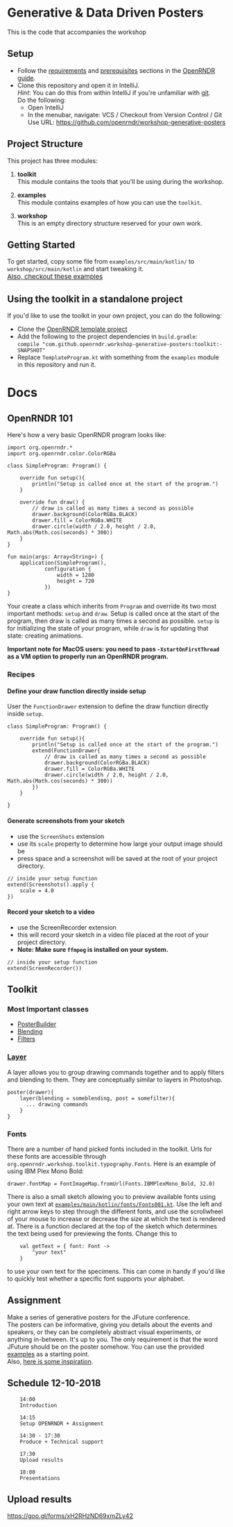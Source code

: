 # Generative & Data Driven Posters

This is the code that accompanies the workshop

## Setup

 - Follow the [requirements](https://guide.openrndr.org/#/Tutorial_Start?id=requirements) and [prerequisites](https://guide.openrndr.org/#/Tutorial_Start?id=setting-up-prerequisites()) sections in the [OpenRNDR guide](https://guide.openrndr.org/).
 - Clone this repository and open it in IntelliJ.<br>
   *Hint*: You can do this from within IntelliJ if you're unfamiliar with [git](https://git-scm.com/).<br>
   Do the following:
   - Open IntelliJ
   - In the menubar, navigate: VCS / Checkout from Version Control / Git<br>
     Use URL: https://github.com/openrndr/workshop-generative-posters


## Project Structure
This project has three modules:

1. **toolkit**<br>
This module contains the tools that you'll be using during the workshop.

2. **examples**<br>
This module contains examples of how you can use the `toolkit`.

3. **workshop**<br>
This is an empty directory structure reserved for your own work.

## Getting Started
To get started, copy some file from `examples/src/main/kotlin/` to `workshop/src/main/kotlin` and start tweaking it.<br>
<span style="font-size: 15px">
[Also, checkout these examples](examples/README.md)
</span>


## Using the toolkit in a standalone project
If you'd like to use the toolkit in your own project, you can do the following:
- Clone the [OpenRNDR template project](https://github.com/openrndr/openrndr-gradle-template)
- Add the following to the project dependencies in `build.gradle`:<br>
```compile "com.github.openrndr.workshop-generative-posters:toolkit:-SNAPSHOT"```
- Replace `TemplateProgram.kt` with something from the `examples` module in this repository and run it.


# Docs

## OpenRNDR 101

Here's how a very basic OpenRNDR program looks like:
```
import org.openrndr.*
import org.openrndr.color.ColorRGBa

class SimpleProgram: Program() {

    override fun setup(){
        println("Setup is called once at the start of the program.")
    }

    override fun draw() {
        // draw is called as many times a second as possible
        drawer.background(ColorRGBa.BLACK)
        drawer.fill = ColorRGBa.WHITE
        drawer.circle(width / 2.0, height / 2.0, Math.abs(Math.cos(seconds) * 300))
    }
}

fun main(args: Array<String>) {
    application(SimpleProgram(),
            configuration {
                width = 1280
                height = 720
            })
}
```

Your create a class which inherits from `Program` and override its two most important methods: `setup` and `draw`.
Setup is called once at the start of the program, then draw is called as many times a second as possible.
`setup` is for initializing the state of your program, while `draw` is for updating that state: creating animations.


**Important note for MacOS users: you need to pass `-XstartOnFirstThread` as a VM option to properly run an OpenRNDR program.**

### Recipes

#### Define your draw function directly inside setup
User the `FunctionDrawer` extension to define the draw function directly inside `setup`.
```
class SimpleProgram: Program() {

    override fun setup(){
        println("Setup is called once at the start of the program.")
        extend(FunctionDrawer{
            // draw is called as many times a second as possible
            drawer.background(ColorRGBa.BLACK)
            drawer.fill = ColorRGBa.WHITE
            drawer.circle(width / 2.0, height / 2.0, Math.abs(Math.cos(seconds) * 300))
        })
    }

}
```



#### Generate screenshots from your sketch
- use the `ScreenShots` extension
- use its `scale` property to determine how large your output image should be
- press space and a screenshot will be saved at the root of your project directory.
```
// inside your setup function
extend(Screenshots().apply {
    scale = 4.0
})
```


#### Record your sketch to a video
- use the ScreenRecorder extension
- this will record your sketch in a video file placed at the root of your project directory.
- **Note: Make sure `ffmpeg` is installed on your system.**
```
// inside your setup function
extend(ScreenRecorder())
```



## Toolkit

### Most Important classes
- [PosterBuilder](https://github.com/openrndr/workshop-generative-posters/blob/master/toolkit/src/main/kotlin/org/openrndr/workshop/toolkit/poster/PosterBuilder.kt)
- [Blending](https://github.com/openrndr/workshop-generative-posters/blob/master/toolkit/src/main/kotlin/org/openrndr/workshop/toolkit/filters/Blending.kt)
- [Filters](https://github.com/openrndr/workshop-generative-posters/blob/master/toolkit/src/main/kotlin/org/openrndr/workshop/toolkit/filters/Waves.kt)

### [Layer](https://github.com/openrndr/workshop-generative-posters/blob/master/toolkit/src/main/kotlin/org/openrndr/workshop/toolkit/poster/PosterBuilder.kt#L13)
A layer allows you to group drawing commands together and to apply filters and blending to them. They are conceptually similar to layers in Photoshop.
```
poster(drawer){
    layer(blending = someblending, post = somefilter){
      ... drawing commands
    }
}
```

### Fonts
There are a number of hand picked fonts included in the toolkit.
Urls for these fonts are accessible through `org.openrndr.workshop.toolkit.typography.Fonts`.
Here is an example of using IBM Plex Mono Bold:
```
drawer.fontMap = FontImageMap.fromUrl(Fonts.IBMPlexMono_Bold, 32.0)
```

There is also a small sketch allowing you to preview available fonts using your own text at
[`examples/main/kotlin/fonts/Fonts001.kt`](https://github.com/openrndr/workshop-generative-posters/blob/master/examples/src/main/kotlin/fonts/Fonts001.kt). Use the left and right arrow keys to step through the different fonts, and use the scrollwheel of your mouse to increase or decrease the size at which the text is rendered at.
There is a function declared at the top of the sketch which determines the text being used for previewing the fonts.
Change this to
```
    val getText = { font: Font ->
        "your text"
    }
```
to use your own text for the specimens.
This can come in handy if you'd like to quickly test whether a specific font supports your alphabet.

## Assignment

Make a series of generative posters for the JFuture conference.<br>
The posters can be informative, giving you details about the events and speakers, or they can be completely abstract visual experiments, or anything in-between. It's up to you.
The only requirement is that the word JFuture should be on the poster somehow.
You can use the provided [examples](https://github.com/openrndr/workshop-generative-posters/tree/master/examples) as a starting point.<br>
Also, [here is some inspiration](https://github.com/openrndr/workshop-generative-posters/blob/master/inspiration.md).<br>

## Schedule 12-10-2018
        
        14:00
        Introduction
        
        14:15
        Setup OPENRNDR + Assignment
        
        14:30 - 17:30
        Produce + Technical support 
        
        17:30
        Upload results
        
        18:00
        Presentations
        

 ## Upload results
 
 https://goo.gl/forms/xH2RHzND69xmZLy42